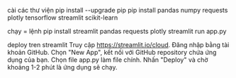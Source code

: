 cài các thư viện
pip install --upgrade pip
pip install pandas numpy requests plotly tensorflow streamlit scikit-learn

chạy = lệnh
pip install streamlit pandas requests plotly
streamlit run app.py

deploy tren streamlit
Truy cập https://streamlit.io/cloud.
Đăng nhập bằng tài khoản GitHub.
Chọn "New App", kết nối với GitHub repository chứa ứng dụng của bạn.
Chọn file app.py làm file chính.
Nhấn "Deploy" và chờ khoảng 1-2 phút là ứng dụng sẽ chạy.

